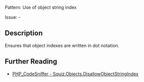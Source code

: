 Pattern: Use of object string index

Issue: -

## Description

Ensures that object indexes are written in dot notation.

## Further Reading

* [PHP_CodeSniffer - Squiz.Objects.DisallowObjectStringIndex](https://github.com/PHPCSStandards/PHP_CodeSniffer/blob/master/src/Standards/Squiz/Sniffs/Objects/DisallowObjectStringIndexSniff.php)